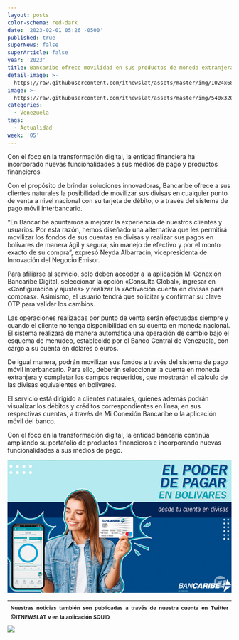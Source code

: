 ```yaml
---
layout: posts
color-schema: red-dark
date: '2023-02-01 05:26 -0500'
published: true
superNews: false
superArticle: false
year: '2023'
title: Bancaribe ofrece movilidad en sus productos de moneda extranjera
detail-image: >-
  https://raw.githubusercontent.com/itnewslat/assets/master/img/1024x680/bancaribe-divisa1-g.jpg
image: >-
  https://raw.githubusercontent.com/itnewslat/assets/master/img/540x320/bancaribe-divisa1-p.jpg
categories:
  - Venezuela
tags:
  - Actualidad
week: '05'
---
```

Con el foco en la transformación digital, la entidad financiera ha incorporado nuevas funcionalidades a sus medios de pago y productos financieros

Con el propósito de brindar soluciones innovadoras, Bancaribe ofrece a sus clientes naturales la posibilidad de movilizar sus divisas en cualquier punto de venta a nivel nacional con su tarjeta de débito, o a través del sistema de pago móvil interbancario.

“En Bancaribe apuntamos a mejorar la experiencia de nuestros clientes y usuarios. Por esta razón, hemos diseñado una alternativa que les permitirá movilizar los fondos de sus cuentas en divisas y realizar sus pagos en bolívares de manera ágil y segura, sin manejo de efectivo y por el monto exacto de su compra”, expresó Neyda Albarracín, vicepresidenta de Innovación del Negocio Emisor.

Para afiliarse al servicio, solo deben acceder a la aplicación Mi Conexión Bancaribe Digital, seleccionar la opción «Consulta Global», ingresar en «Configuración y ajustes» y realizar la «Activación cuenta en divisas para compras».  Asimismo, el usuario tendrá que solicitar y confirmar su clave OTP para validar los cambios. 

Las operaciones realizadas por punto de venta serán efectuadas siempre y cuando el cliente no tenga disponibilidad en su cuenta en moneda nacional. El sistema realizará de manera automática una operación de cambio bajo el esquema de menudeo, establecido por el Banco Central de Venezuela, con cargo a su cuenta en dólares o euros.

De igual manera, podrán movilizar sus fondos a través del sistema de pago móvil interbancario. Para ello, deberán seleccionar la cuenta en moneda extranjera y completar los campos requeridos, que mostrarán el cálculo de las divisas equivalentes en bolívares.

El servicio está dirigido a clientes naturales, quienes además podrán visualizar los débitos y créditos correspondientes en línea, en sus respectivas cuentas, a través de Mi Conexión Bancaribe o la aplicación móvil del banco.

Con el foco en la transformación digital, la entidad bancaria continúa ampliando su portafolio de productos financieros e incorporando nuevas funcionalidades a sus medios de pago.

![](https://raw.githubusercontent.com/itnewslat/assets/master/img/540x320/bancaribe-divisa1-p.jpg)

<table style="height: 42px;" width="569">
<tbody>
<tr>
<td style="text-align: justify;"><sub><strong>Nuestras noticias también son publicadas a través de nuestra cuenta en Twitter <a href="https://twitter.com/itnewslat?lang=es">@ITNEWSLAT</a> y en la aplicación <a href="https://squidapp.co/en/">SQUID</a></strong></sub></td>
</tr>
</tbody>
</table>

<img src="https://tracker.metricool.com/c3po.jpg?hash=56f88a41e39ab42c063cc51676587a04"/>